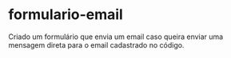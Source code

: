 # formulario-email

Criado um formulário que envia um email caso queira enviar uma mensagem direta para o email cadastrado no código.
